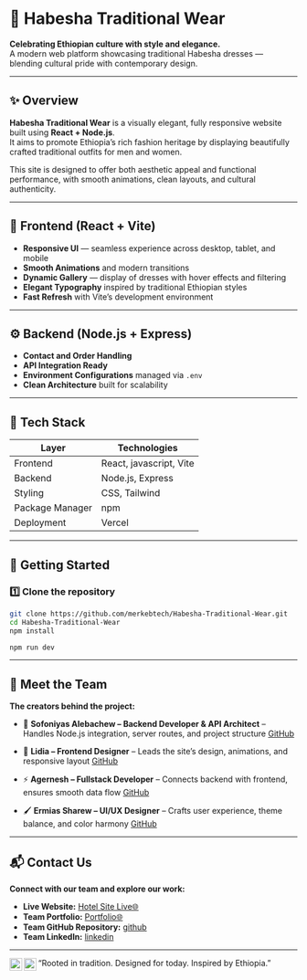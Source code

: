 # 👗 Habesha Traditional Wear

**Celebrating Ethiopian culture with style and elegance.**  
A modern web platform showcasing traditional Habesha dresses — blending cultural pride with contemporary design.

---

## ✨ Overview

**Habesha Traditional Wear** is a visually elegant, fully responsive website built using **React + Node.js**.  
It aims to promote Ethiopia’s rich fashion heritage by displaying beautifully crafted traditional outfits for men and women.

This site is designed to offer both aesthetic appeal and functional performance, with smooth animations, clean layouts, and cultural authenticity.

---

## 🎨 Frontend (React + Vite)
- **Responsive UI** — seamless experience across desktop, tablet, and mobile  
- **Smooth Animations** and modern transitions  
- **Dynamic Gallery** — display of dresses with hover effects and filtering  
- **Elegant Typography** inspired by traditional Ethiopian styles  
- **Fast Refresh** with Vite’s development environment  

---

## ⚙️ Backend (Node.js + Express) 
- **Contact and Order Handling**  
- **API Integration Ready**  
- **Environment Configurations** managed via `.env`  
- **Clean Architecture** built for scalability  

---

## 🧩 Tech Stack

| Layer | Technologies |
|-------|---------------|
| Frontend | React, javascript, Vite |
| Backend | Node.js, Express |
| Styling | CSS, Tailwind |
| Package Manager | npm |
| Deployment | Vercel |

---

## 🚀 Getting Started

### 1️⃣ Clone the repository
```bash
git clone https://github.com/merkebtech/Habesha-Traditional-Wear.git
cd Habesha-Traditional-Wear
npm install
```

```bash
npm run dev
```

---

## 👥 Meet the Team

**The creators behind the project:**

* 🌟 **Sofoniyas Alebachew – Backend Developer & API Architect** – Handles Node.js integration, server routes, and project structure
  [GitHub](https://github.com/sofi391)

* 🎨 **Lidia – Frontend Designer** – Leads the site’s design, animations, and responsive layout
  [GitHub](https://github.com/member2)

* ⚡ **Agernesh – Fullstack Developer** – Connects backend with frontend, ensures smooth data flow
  [GitHub](https://github.com/member3)

* 🖌️ **Ermias Sharew – UI/UX Designer** – Crafts user experience, theme balance, and color harmony
  [GitHub](https://github.com/ermizethi)

---

## 📬 Contact Us

**Connect with our team and explore our work:**

- **Live Website:** [Hotel Site Live🌐](https://habesha-traditional-dress.vercel.app/)
- **Team Portfolio:** [Portfolio🌐](https://your-team-portfolio.com)
- **Team GitHub Repository:** [github](https://github.com/merkebtech)
- **Team LinkedIn:** [linkedin](https://linkedin.com/in/ourteam)

---

“Rooted in tradition. Designed for today. Inspired by Ethiopia.”
[<img align="left" alt="LinkedIn" width="22px" src="https://cdn.jsdelivr.net/npm/simple-icons@v3/icons/linkedin.svg" />][linkedin]
[<img align="left" alt="GitHub" width="22px" src="https://cdn.jsdelivr.net/npm/simple-icons@v3/icons/github.svg" />][github]  

[linkedin]: https://linkedin.com/in/ourteam
[github]: https://github.com/merkebtech